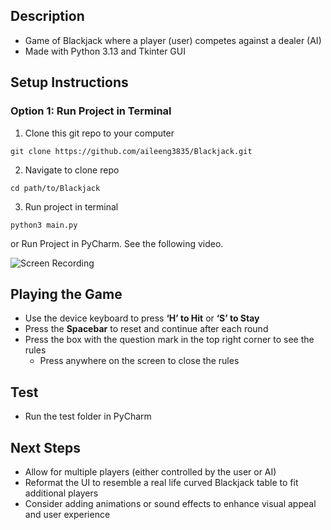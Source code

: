 ## Description
- Game of Blackjack where a player (user) competes against a dealer (AI)
- Made with Python 3.13 and Tkinter GUI

## Setup Instructions
### Option 1: Run Project in Terminal

1. Clone this git repo to your computer
```
git clone https://github.com/aileeng3835/Blackjack.git
```

2. Navigate to clone repo
```
cd path/to/Blackjack
```

3. Run project in terminal
```
python3 main.py
```
or Run Project in PyCharm. See the following video.

![Screen Recording]()

## Playing the Game
- Use the device keyboard to press **‘H’ to Hit** or **‘S’ to Stay**
- Press the **Spacebar** to reset and continue after each round
- Press the box with the question mark in the top right corner to see the rules
	- Press anywhere on the screen to close the rules

## Test
- Run the test folder in PyCharm

## Next Steps
- Allow for multiple players (either controlled by the user or AI)
- Reformat the UI to resemble a real life curved Blackjack table to fit additional players
- Consider adding animations or sound effects to enhance visual appeal and user experience
